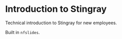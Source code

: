 # Introduction to Stingray

Technical introduction to Stingray for new employees.

Built in `nfslides`.
